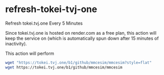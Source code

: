 # refresh-tokei-tvj-one
Refresh tokei.tvj.one Every 5 Minutes

Since tokei.tvj.one is hosted on render.com as a free plan,
this action will keep the service on (which is automatically spun down after 15 minutes of inactivity).

This action will perform
```sh
wget "https://tokei.tvj.one/b1/github/mmcesim/mmcesim?style=flat"
wget https://tokei.tvj.one/b1/github/mmcesim/mmcesim
```
